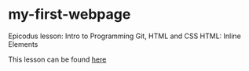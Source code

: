# my-first-webpage

Epicodus lesson: Intro to Programming Git, HTML and CSS HTML: Inline Elements

This lesson can be found
[here](https://www.learnhowtoprogram.com/intro-to-programming/git-html-and-css/html-inline-elements)

